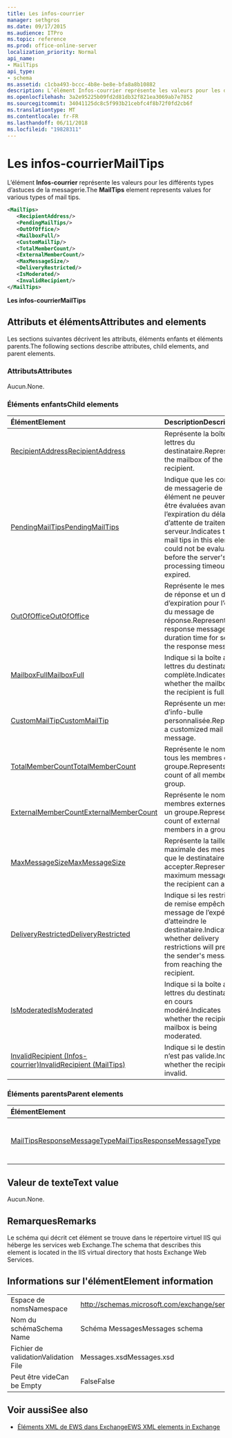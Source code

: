```yaml
---
title: Les infos-courrier
manager: sethgros
ms.date: 09/17/2015
ms.audience: ITPro
ms.topic: reference
ms.prod: office-online-server
localization_priority: Normal
api_name:
- MailTips
api_type:
- schema
ms.assetid: c1cba493-bccc-4b8e-be8e-bfa8a8b10882
description: L’élément Infos-courrier représente les valeurs pour les différents types d’astuces de la messagerie.
ms.openlocfilehash: 3a2e95225b09fd2d81db32f821ea3069ab7e7852
ms.sourcegitcommit: 34041125dc8c5f993b21cebfc4f8b72f0fd2cb6f
ms.translationtype: MT
ms.contentlocale: fr-FR
ms.lasthandoff: 06/11/2018
ms.locfileid: "19828311"
---
```

# <a name="mailtips"></a><span data-ttu-id="9f3b2-103">Les infos-courrier</span><span class="sxs-lookup"><span data-stu-id="9f3b2-103">MailTips</span></span>

<span data-ttu-id="9f3b2-104">L’élément **Infos-courrier** représente les valeurs pour les différents types d’astuces de la messagerie.</span><span class="sxs-lookup"><span data-stu-id="9f3b2-104">The **MailTips** element represents values for various types of mail tips.</span></span> 
  
```XML
<MailTips>
   <RecipientAddress/>
   <PendingMailTips/>
   <OutOfOffice/>
   <MailboxFull/>
   <CustomMailTip/>
   <TotalMemberCount/>
   <ExternalMemberCount/>
   <MaxMessageSize/>
   <DeliveryRestricted/>
   <IsModerated/>
   <InvalidRecipient/>
</MailTips>
```

 <span data-ttu-id="9f3b2-105">**Les infos-courrier**</span><span class="sxs-lookup"><span data-stu-id="9f3b2-105">**MailTips**</span></span>
## <a name="attributes-and-elements"></a><span data-ttu-id="9f3b2-106">Attributs et éléments</span><span class="sxs-lookup"><span data-stu-id="9f3b2-106">Attributes and elements</span></span>

<span data-ttu-id="9f3b2-107">Les sections suivantes décrivent les attributs, éléments enfants et éléments parents.</span><span class="sxs-lookup"><span data-stu-id="9f3b2-107">The following sections describe attributes, child elements, and parent elements.</span></span>
  
### <a name="attributes"></a><span data-ttu-id="9f3b2-108">Attributs</span><span class="sxs-lookup"><span data-stu-id="9f3b2-108">Attributes</span></span>

<span data-ttu-id="9f3b2-109">Aucun.</span><span class="sxs-lookup"><span data-stu-id="9f3b2-109">None.</span></span>
  
### <a name="child-elements"></a><span data-ttu-id="9f3b2-110">Éléments enfants</span><span class="sxs-lookup"><span data-stu-id="9f3b2-110">Child elements</span></span>

|<span data-ttu-id="9f3b2-111">**Élément**</span><span class="sxs-lookup"><span data-stu-id="9f3b2-111">**Element**</span></span>|<span data-ttu-id="9f3b2-112">**Description**</span><span class="sxs-lookup"><span data-stu-id="9f3b2-112">**Description**</span></span>|
|:-----|:-----|
|[<span data-ttu-id="9f3b2-113">RecipientAddress</span><span class="sxs-lookup"><span data-stu-id="9f3b2-113">RecipientAddress</span></span>](recipientaddress.md) <br/> |<span data-ttu-id="9f3b2-114">Représente la boîte aux lettres du destinataire.</span><span class="sxs-lookup"><span data-stu-id="9f3b2-114">Represents the mailbox of the recipient.</span></span>  <br/> |
|[<span data-ttu-id="9f3b2-115">PendingMailTips</span><span class="sxs-lookup"><span data-stu-id="9f3b2-115">PendingMailTips</span></span>](pendingmailtips.md) <br/> |<span data-ttu-id="9f3b2-116">Indique que les conseils de messagerie de cet élément ne peuvent pas être évaluées avant l’expiration du délai d’attente de traitement du serveur.</span><span class="sxs-lookup"><span data-stu-id="9f3b2-116">Indicates that the mail tips in this element could not be evaluated before the server's processing timeout expired.</span></span>  <br/> |
|[<span data-ttu-id="9f3b2-117">OutOfOffice</span><span class="sxs-lookup"><span data-stu-id="9f3b2-117">OutOfOffice</span></span>](outofoffice.md) <br/> |<span data-ttu-id="9f3b2-118">Représente le message de réponse et un délai d’expiration pour l’envoi du message de réponse.</span><span class="sxs-lookup"><span data-stu-id="9f3b2-118">Represents the response message and a duration time for sending the response message.</span></span>  <br/> |
|[<span data-ttu-id="9f3b2-119">MailboxFull</span><span class="sxs-lookup"><span data-stu-id="9f3b2-119">MailboxFull</span></span>](mailboxfull.md) <br/> |<span data-ttu-id="9f3b2-120">Indique si la boîte aux lettres du destinataire est complète.</span><span class="sxs-lookup"><span data-stu-id="9f3b2-120">Indicates whether the mailbox for the recipient is full.</span></span>  <br/> |
|[<span data-ttu-id="9f3b2-121">CustomMailTip</span><span class="sxs-lookup"><span data-stu-id="9f3b2-121">CustomMailTip</span></span>](custommailtip.md) <br/> |<span data-ttu-id="9f3b2-122">Représente un message d’info-bulle personnalisée.</span><span class="sxs-lookup"><span data-stu-id="9f3b2-122">Represents a customized mail tip message.</span></span>  <br/> |
|[<span data-ttu-id="9f3b2-123">TotalMemberCount</span><span class="sxs-lookup"><span data-stu-id="9f3b2-123">TotalMemberCount</span></span>](totalmembercount.md) <br/> |<span data-ttu-id="9f3b2-124">Représente le nombre de tous les membres d’un groupe.</span><span class="sxs-lookup"><span data-stu-id="9f3b2-124">Represents the count of all members in a group.</span></span>  <br/> |
|[<span data-ttu-id="9f3b2-125">ExternalMemberCount</span><span class="sxs-lookup"><span data-stu-id="9f3b2-125">ExternalMemberCount</span></span>](externalmembercount.md) <br/> |<span data-ttu-id="9f3b2-126">Représente le nombre de membres externes dans un groupe.</span><span class="sxs-lookup"><span data-stu-id="9f3b2-126">Represents the count of external members in a group.</span></span>  <br/> |
|[<span data-ttu-id="9f3b2-127">MaxMessageSize</span><span class="sxs-lookup"><span data-stu-id="9f3b2-127">MaxMessageSize</span></span>](maxmessagesize.md) <br/> |<span data-ttu-id="9f3b2-128">Représente la taille maximale des messages que le destinataire peut accepter.</span><span class="sxs-lookup"><span data-stu-id="9f3b2-128">Represents the maximum message size the recipient can accept.</span></span>  <br/> |
|[<span data-ttu-id="9f3b2-129">DeliveryRestricted</span><span class="sxs-lookup"><span data-stu-id="9f3b2-129">DeliveryRestricted</span></span>](deliveryrestricted.md) <br/> |<span data-ttu-id="9f3b2-130">Indique si les restrictions de remise empêche le message de l’expéditeur d’atteindre le destinataire.</span><span class="sxs-lookup"><span data-stu-id="9f3b2-130">Indicates whether delivery restrictions will prevent the sender's message from reaching the recipient.</span></span>  <br/> |
|[<span data-ttu-id="9f3b2-131">IsModerated</span><span class="sxs-lookup"><span data-stu-id="9f3b2-131">IsModerated</span></span>](ismoderated.md) <br/> |<span data-ttu-id="9f3b2-132">Indique si la boîte aux lettres du destinataire est en cours modéré.</span><span class="sxs-lookup"><span data-stu-id="9f3b2-132">Indicates whether the recipient's mailbox is being moderated.</span></span>  <br/> |
|[<span data-ttu-id="9f3b2-133">InvalidRecipient (Infos-courrier)</span><span class="sxs-lookup"><span data-stu-id="9f3b2-133">InvalidRecipient (MailTips)</span></span>](invalidrecipient-mailtips.md) <br/> |<span data-ttu-id="9f3b2-134">Indique si le destinataire n’est pas valide.</span><span class="sxs-lookup"><span data-stu-id="9f3b2-134">Indicates whether the recipient is invalid.</span></span>  <br/> |
   
### <a name="parent-elements"></a><span data-ttu-id="9f3b2-135">Éléments parents</span><span class="sxs-lookup"><span data-stu-id="9f3b2-135">Parent elements</span></span>

|<span data-ttu-id="9f3b2-136">**Élément**</span><span class="sxs-lookup"><span data-stu-id="9f3b2-136">**Element**</span></span>|<span data-ttu-id="9f3b2-137">**Description**</span><span class="sxs-lookup"><span data-stu-id="9f3b2-137">**Description**</span></span>|
|:-----|:-----|
|[<span data-ttu-id="9f3b2-138">MailTipsResponseMessageType</span><span class="sxs-lookup"><span data-stu-id="9f3b2-138">MailTipsResponseMessageType</span></span>](mailtipsresponsemessagetype.md) <br/> |<span data-ttu-id="9f3b2-139">Représente les paramètres de conseils de messagerie.</span><span class="sxs-lookup"><span data-stu-id="9f3b2-139">Represents mail tips settings.</span></span>  <br/> |
   
## <a name="text-value"></a><span data-ttu-id="9f3b2-140">Valeur de texte</span><span class="sxs-lookup"><span data-stu-id="9f3b2-140">Text value</span></span>

<span data-ttu-id="9f3b2-141">Aucun.</span><span class="sxs-lookup"><span data-stu-id="9f3b2-141">None.</span></span>
  
## <a name="remarks"></a><span data-ttu-id="9f3b2-142">Remarques</span><span class="sxs-lookup"><span data-stu-id="9f3b2-142">Remarks</span></span>

<span data-ttu-id="9f3b2-143">Le schéma qui décrit cet élément se trouve dans le répertoire virtuel IIS qui héberge les services web Exchange.</span><span class="sxs-lookup"><span data-stu-id="9f3b2-143">The schema that describes this element is located in the IIS virtual directory that hosts Exchange Web Services.</span></span>
  
## <a name="element-information"></a><span data-ttu-id="9f3b2-144">Informations sur l'élément</span><span class="sxs-lookup"><span data-stu-id="9f3b2-144">Element information</span></span>

|||
|:-----|:-----|
|<span data-ttu-id="9f3b2-145">Espace de noms</span><span class="sxs-lookup"><span data-stu-id="9f3b2-145">Namespace</span></span>  <br/> |http://schemas.microsoft.com/exchange/services/2006/messages  <br/> |
|<span data-ttu-id="9f3b2-146">Nom du schéma</span><span class="sxs-lookup"><span data-stu-id="9f3b2-146">Schema Name</span></span>  <br/> |<span data-ttu-id="9f3b2-147">Schéma Messages</span><span class="sxs-lookup"><span data-stu-id="9f3b2-147">Messages schema</span></span>  <br/> |
|<span data-ttu-id="9f3b2-148">Fichier de validation</span><span class="sxs-lookup"><span data-stu-id="9f3b2-148">Validation File</span></span>  <br/> |<span data-ttu-id="9f3b2-149">Messages.xsd</span><span class="sxs-lookup"><span data-stu-id="9f3b2-149">Messages.xsd</span></span>  <br/> |
|<span data-ttu-id="9f3b2-150">Peut être vide</span><span class="sxs-lookup"><span data-stu-id="9f3b2-150">Can be Empty</span></span>  <br/> |<span data-ttu-id="9f3b2-151">False</span><span class="sxs-lookup"><span data-stu-id="9f3b2-151">False</span></span>  <br/> |
   
## <a name="see-also"></a><span data-ttu-id="9f3b2-152">Voir aussi</span><span class="sxs-lookup"><span data-stu-id="9f3b2-152">See also</span></span>



- [<span data-ttu-id="9f3b2-153">Éléments XML de EWS dans Exchange</span><span class="sxs-lookup"><span data-stu-id="9f3b2-153">EWS XML elements in Exchange</span></span>](ews-xml-elements-in-exchange.md)

